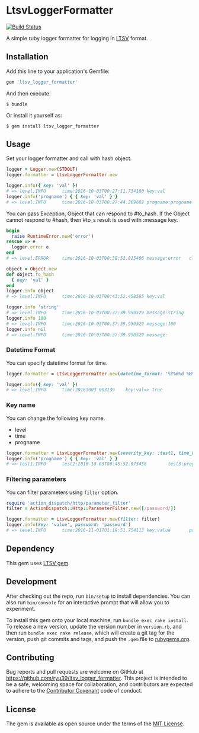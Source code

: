# LtsvLoggerFormatter

[![Build Status](https://travis-ci.org/ryu39/ltsv_logger_formatter.svg?branch=master)](https://travis-ci.org/ryu39/ltsv_logger_formatter)

A simple ruby logger formatter for logging in [LTSV](http://ltsv.org/) format.

## Installation

Add this line to your application's Gemfile:

```ruby
gem 'ltsv_logger_formatter'
```

And then execute:

    $ bundle

Or install it yourself as:

    $ gem install ltsv_logger_formatter

## Usage

Set your logger formatter and call with hash object.

```ruby
logger = Logger.new(STDOUT)
logger.formatter = LtsvLoggerFormatter.new

logger.info({ key: 'val' })
# => level:INFO      time:2016-10-03T00:27:11.734180 key:val
logger.info('progname') { { key: 'val' } }
# => level:INFO      time:2016-10-03T00:27:44.269682 progname:progname       key:val
```

You can pass Exception, Object that can respond to #to_hash.
If the Object cannot respond to #hash, then #to_s result is used with :message key.

```ruby
begin
  raise RuntimeError.new('error')
rescue => e
  logger.error e
end
# => level:ERROR     time:2016-10-03T00:38:52.815406 message:error   class:RuntimeError      backtrace:(irb):16:in `irb_binding'\n...snip...`<main>'

object = Object.new
def object.to_hash
  { key: 'val' }
end
logger.info object
# => level:INFO      time:2016-10-03T00:43:52.458565 key:val

logger.info 'string'
# => level:INFO      time:2016-10-03T00:37:39.950529 message:string
logger.info 100
# => level:INFO      time:2016-10-03T00:37:39.950529 message:100
logger.info nil
# => level:INFO      time:2016-10-03T00:37:39.950529 message:
```

### Datetime Format ###

You can specify datetime format for time.

```ruby
logger.formatter = LtsvLoggerFormatter.new(datetime_format: '%Y%m%d %H%M%S')

logger.info({ key: 'val' })
# => level:INFO      time:20161003 003139    key:val=> true
```

### Key name ###

You can change the following key name.

* level
* time
* progname

```ruby
logger.formatter = LtsvLoggerFormatter.new(severity_key: :test1, time_key: :test2, progname_key: :test3)
logger.info('progname') { { key: 'val' } }
# => test1:INFO      test2:2016-10-03T00:45:52.073456        test3:progname  key:val
```

### Filtering parameters ###

You can filter parameters using `filter` option.

```ruby
require 'action_dispatch/http/parameter_filter'
filter = ActionDispatch::Http::ParameterFilter.new([/password/])

logger.formatter = LtsvLoggerFormatter.new(filter: filter)
logger.info(key: 'value', password: 'password')
# => level:INFO      time:2016-11-01T01:19:51.754113 key:value       password:[FILTERED]
```

## Dependency

This gem uses [LTSV gem](https://github.com/condor/ltsv/blob/master/ltsv.gemspec).

## Development

After checking out the repo, run `bin/setup` to install dependencies. 
You can also run `bin/console` for an interactive prompt that will allow you to experiment.

To install this gem onto your local machine, run `bundle exec rake install`. 
To release a new version, update the version number in `version.rb`,
and then run `bundle exec rake release`, which will create a git tag for the version, 
push git commits and tags, and push the `.gem` file to [rubygems.org](https://rubygems.org).

## Contributing

Bug reports and pull requests are welcome on GitHub at https://github.com/ryu39/ltsv_logger_formatter.
This project is intended to be a safe, welcoming space for collaboration, 
and contributors are expected to adhere to the [Contributor Covenant](http://contributor-covenant.org) code of conduct.


## License

The gem is available as open source under the terms of the [MIT License](http://opensource.org/licenses/MIT).

